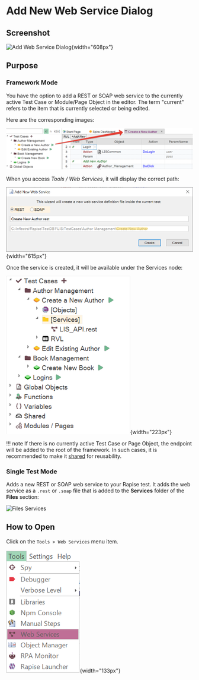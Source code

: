 # Add New Web Service Dialog

## Screenshot

![Add Web Service Dialog](./img/dialog_add_web_service1.png){width="608px"}

## Purpose

### Framework Mode

You have the option to add a REST or SOAP web service to the currently active Test Case or Module/Page Object in the editor. The term "current" refers to the item that is currently selected or being edited.

Here are the corresponding images:

![Current Test Case](./img/dialog_add_web_service_current_test_case.png)

When you access *Tools / Web Services*, it will display the correct path:

![Web Service Name](./img/dialog_add_web_service_service_test_name.png){width="615px"}

Once the service is created, it will be available under the Services node:

![Web Service Node](./img/dialog_add_web_service_ws_node.png){width="223px"}

!!! note
    If there is no currently active Test Case or Page Object, the endpoint will be added to the root of the framework. In such cases, it is recommended to make it [shared](./Frameworks/frameworks.md#managing-common-data) for reusability.

### Single Test Mode

Adds a new REST or SOAP web service to your Rapise test. It adds the web service as a `.rest` or `.soap` file that is added to the **Services** folder of the **Files** section:

![Files Services](./img/dialog_add_web_service_files.png)

## How to Open

Click on the `Tools > Web Services` menu item.

![Tools > Web Services](./img/dialog_add_web_service_menu.png){width="133px"}
